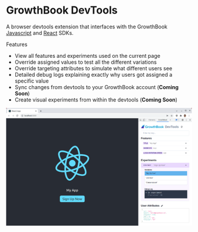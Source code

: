 # GrowthBook DevTools

A browser devtools extension that interfaces with the GrowthBook [Javascript](https://docs.growthbook.io/lib/js) and [React](https://docs.growthbook.io/lib/react) SDKs.

Features
- View all features and experiments used on the current page
- Override assigned values to test all the different variations
- Override targeting attributes to simulate what different users see
- Detailed debug logs explaining exactly why users got assigned a specific value
- Sync changes from devtools to your GrowthBook account (**Coming Soon**)
- Create visual experiments from within the devtools (**Coming Soon**)

![DevTools Screenshot](/devtools-screenshot.png)